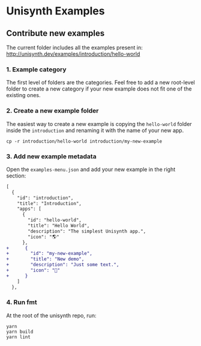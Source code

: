 # Unisynth Examples

## Contribute new examples

The current folder includes all the examples present in: http://unisynth.dev/examples/introduction/hello-world

### 1. Example category

The first level of folders are the categories. Feel free to add a new root-level folder to create a new category if your new example does not fit one of the existing ones.

### 2. Create a new example folder

The easiest way to create a new example is copying the `hello-world` folder inside the `introduction` and renaming it with the name of your new app.

```
cp -r introduction/hello-world introduction/my-new-example
```

### 3. Add new example metadata

Open the `examples-menu.json` and add your new example in the right section:

```diff
[
  {
    "id": "introduction",
    "title": "Introduction",
    "apps": [
      {
        "id": "hello-world",
        "title": "Hello World",
        "description": "The simplest Unisynth app.",
        "icon": "🌎"
      },
+      {
+        "id": "my-new-example",
+        "title": "New demo",
+        "description": "Just some text.",
+        "icon": "🙊"
+      }
    ]
  },
```

### 4. Run fmt

At the root of the unisynth repo, run:

```shell
yarn
yarn build
yarn lint
```

